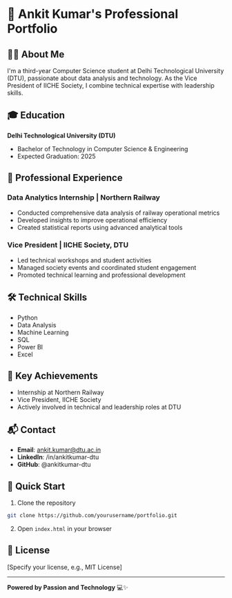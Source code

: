 # 🚀 Ankit Kumar's Professional Portfolio

## 👨‍🎓 About Me

I'm a third-year Computer Science student at Delhi Technological University (DTU), passionate about data analysis and technology. As the Vice President of IICHE Society, I combine technical expertise with leadership skills.

## 🎓 Education

**Delhi Technological University (DTU)**
- Bachelor of Technology in Computer Science & Engineering
- Expected Graduation: 2025

## 💼 Professional Experience

### Data Analytics Internship | Northern Railway
- Conducted comprehensive data analysis of railway operational metrics
- Developed insights to improve operational efficiency
- Created statistical reports using advanced analytical tools

### Vice President | IICHE Society, DTU
- Led technical workshops and student activities
- Managed society events and coordinated student engagement
- Promoted technical learning and professional development

## 🛠 Technical Skills

- Python
- Data Analysis
- Machine Learning
- SQL
- Power BI
- Excel

## 🌟 Key Achievements
- Internship at Northern Railway
- Vice President, IICHE Society
- Actively involved in technical and leadership roles at DTU

## 📬 Contact

- **Email**: ankit.kumar@dtu.ac.in
- **LinkedIn**: /in/ankitkumar-dtu
- **GitHub**: @ankitkumar-dtu

## 🚀 Quick Start

1. Clone the repository
```bash
git clone https://github.com/yourusername/portfolio.git
```

2. Open `index.html` in your browser

## 📄 License

[Specify your license, e.g., MIT License]

---

**Powered by Passion and Technology** 💻✨
